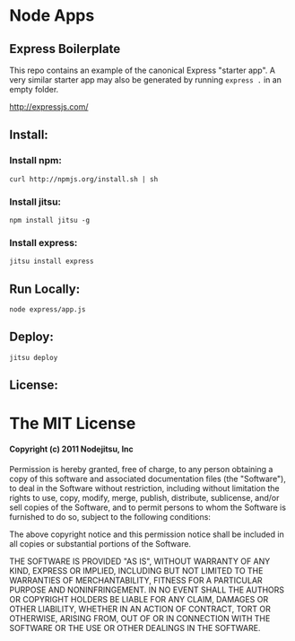 # Node Apps
## Express Boilerplate

This repo contains an example of the canonical Express "starter app". A very
similar starter app may also be generated by running `express .` in an empty
folder.

<http://expressjs.com/>

## Install:

### Install npm:

    curl http://npmjs.org/install.sh | sh

### Install jitsu:

    npm install jitsu -g

### Install express:

    jitsu install express

## Run Locally:

    node express/app.js

## Deploy:

    jitsu deploy

## License:

# The MIT License

#### Copyright (c) 2011 Nodejitsu, Inc

Permission is hereby granted, free of charge, to any person obtaining
a copy of this software and associated documentation files (the
"Software"), to deal in the Software without restriction, including
without limitation the rights to use, copy, modify, merge, publish,
distribute, sublicense, and/or sell copies of the Software, and to
permit persons to whom the Software is furnished to do so, subject to
the following conditions:

The above copyright notice and this permission notice shall be
included in all copies or substantial portions of the Software.

THE SOFTWARE IS PROVIDED "AS IS", WITHOUT WARRANTY OF ANY KIND,
EXPRESS OR IMPLIED, INCLUDING BUT NOT LIMITED TO THE WARRANTIES OF
MERCHANTABILITY, FITNESS FOR A PARTICULAR PURPOSE AND
NONINFRINGEMENT. IN NO EVENT SHALL THE AUTHORS OR COPYRIGHT HOLDERS BE
LIABLE FOR ANY CLAIM, DAMAGES OR OTHER LIABILITY, WHETHER IN AN ACTION
OF CONTRACT, TORT OR OTHERWISE, ARISING FROM, OUT OF OR IN CONNECTION
WITH THE SOFTWARE OR THE USE OR OTHER DEALINGS IN THE SOFTWARE.
